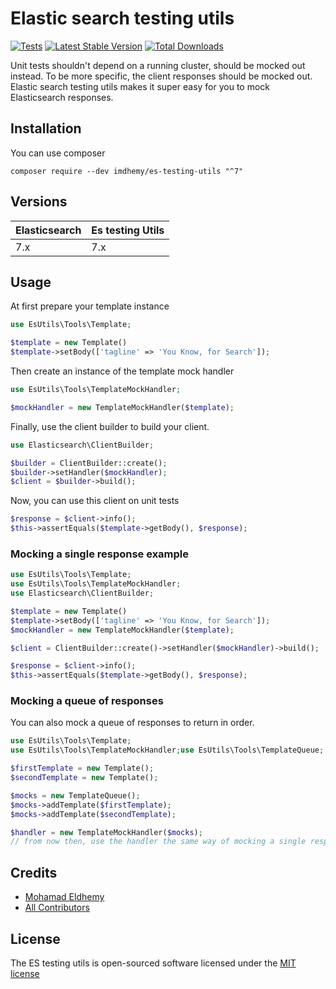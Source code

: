 # Elastic search testing utils

[![Tests](https://github.com/imdhemy/es-testing-utils/actions/workflows/tests.yml/badge.svg)](https://github.com/imdhemy/es-testing-utils/actions/workflows/tests.yml) [![Latest Stable Version](https://poser.pugx.org/imdhemy/es-testing-utils/v/stable)](https://packagist.org/packages/imdhemy/es-testing-utils) [![Total Downloads](https://poser.pugx.org/imdhemy/es-testing-utils/downloads)](https://packagist.org/packages/imdhemy/es-testing-utils)

Unit tests shouldn't depend on a running cluster, should be mocked out instead. To be more specific, the client
responses should be mocked out. Elastic search testing utils makes it super easy for you to mock Elasticsearch
responses.

## Installation

You can use composer

```
composer require --dev imdhemy/es-testing-utils "^7"
```

## Versions

| Elasticsearch | Es testing Utils |
| --- | --- |
| 7.x | 7.x |

## Usage

At first prepare your template instance

```php
use EsUtils\Tools\Template;

$template = new Template()
$template->setBody(['tagline' => 'You Know, for Search']);
```

Then create an instance of the template mock handler

```php
use EsUtils\Tools\TemplateMockHandler;

$mockHandler = new TemplateMockHandler($template);
```

Finally, use the client builder to build your client.

```php
use Elasticsearch\ClientBuilder;

$builder = ClientBuilder::create();
$builder->setHandler($mockHandler);
$client = $builder->build();
```

Now, you can use this client on unit tests

```php
$response = $client->info();
$this->assertEquals($template->getBody(), $response);
```

### Mocking a single response example

```php
use EsUtils\Tools\Template;
use EsUtils\Tools\TemplateMockHandler;
use Elasticsearch\ClientBuilder;

$template = new Template()
$template->setBody(['tagline' => 'You Know, for Search']);
$mockHandler = new TemplateMockHandler($template);

$client = ClientBuilder::create()->setHandler($mockHandler)->build();

$response = $client->info();
$this->assertEquals($template->getBody(), $response);
```

### Mocking a queue of responses

You can also mock a queue of responses to return in order.

```php
use EsUtils\Tools\Template;
use EsUtils\Tools\TemplateMockHandler;use EsUtils\Tools\TemplateQueue;

$firstTemplate = new Template();
$secondTemplate = new Template();

$mocks = new TemplateQueue();
$mocks->addTemplate($firstTemplate);
$mocks->addTemplate($secondTemplate);

$handler = new TemplateMockHandler($mocks);
// from now then, use the handler the same way of mocking a single response
```

## Credits

- [Mohamad Eldhemy](https://imdhemy.com)
- [All Contributors](https://github.com/imdhemy/es-testing-utils/graphs/contributors)

## License

The ES testing utils is open-sourced software licensed under the [MIT license](/LICENSE)
